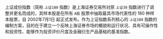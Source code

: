 上证成份指数（简称 `上证180` 指数）是上海证券交易所对原 `上证30` 指数进行了调整并更名而成的，其样本股是在所有 `A股` 股票中抽取最具市场代表性的 180 种样本股票，自 2002年7月1日 起正式发布。作为上证指数系列核心的 `上证180` 指数的编制方案，目的在于建立一个反映上海证券市场的概貌和运行状况、具有可操作性和投资性、能够作为投资评价尺度及金融衍生产品基础的基准指数。
